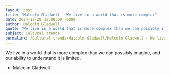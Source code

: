 ```yaml
---
layout: post
title: "Malcolm Gladwell - We live in a world that is more complex"
date: 2024-12-28 12:00:00 -0000
author: Malcolm Gladwell
quote: "We live in a world that is more complex than we can possibly imagine, and our ability to understand it is limited."
subject: Cultural trends
permalink: /Cultural trends/Malcolm Gladwell/Malcolm Gladwell - We live in a world that is more complex
---
```


We live in a world that is more complex than we can possibly imagine, and our ability to understand it is limited.

- Malcolm Gladwell
